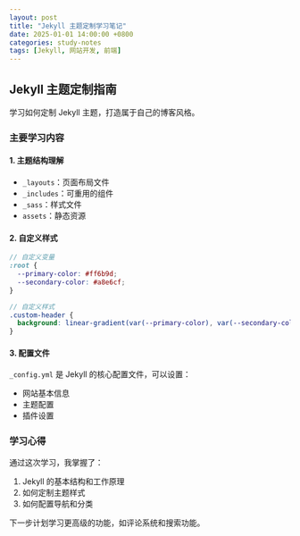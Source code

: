 ```yaml
---
layout: post
title: "Jekyll 主题定制学习笔记"
date: 2025-01-01 14:00:00 +0800
categories: study-notes
tags: [Jekyll, 网站开发, 前端]
---
```


## Jekyll 主题定制指南

学习如何定制 Jekyll 主题，打造属于自己的博客风格。

### 主要学习内容

#### 1. 主题结构理解
- `_layouts`：页面布局文件
- `_includes`：可重用的组件
- `_sass`：样式文件
- `assets`：静态资源

#### 2. 自定义样式
```scss
// 自定义变量
:root {
  --primary-color: #ff6b9d;
  --secondary-color: #a8e6cf;
}

// 自定义样式
.custom-header {
  background: linear-gradient(var(--primary-color), var(--secondary-color));
}
```

#### 3. 配置文件
`_config.yml` 是 Jekyll 的核心配置文件，可以设置：
- 网站基本信息
- 主题配置
- 插件设置

### 学习心得

通过这次学习，我掌握了：
1. Jekyll 的基本结构和工作原理
2. 如何定制主题样式
3. 如何配置导航和分类

下一步计划学习更高级的功能，如评论系统和搜索功能。
